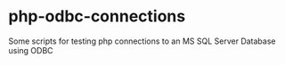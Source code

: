 # php-odbc-connections
Some scripts for testing php connections to an MS SQL Server Database using ODBC
